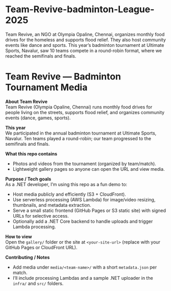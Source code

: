 # Team-Revive-badminton-League-2025
Team Revive, an NGO at Olympia Opaline, Chennai, organizes monthly food drives for the homeless and supports flood relief. They also host community events like dance and sports. This year’s badminton tournament at Ultimate Sports, Navalur, saw 10 teams compete in a round-robin format, where we reached the semifinals and finals.

# Team Revive — Badminton Tournament Media

**About Team Revive**  
Team Revive (Olympia Opaline, Chennai) runs monthly food drives for people living on the streets, supports flood relief, and organizes community events (dance, games, sports).

**This year**  
We participated in the annual badminton tournament at Ultimate Sports, Navalur. Ten teams played a round-robin; our team progressed to the semifinals and finals.

**What this repo contains**  
- Photos and videos from the tournament (organized by team/match).  
- Lightweight gallery pages so anyone can open the URL and view media.

**Purpose / Tech goals**  
As a .NET developer, I’m using this repo as a fun demo to:
- Host media publicly and efficiently (S3 + CloudFront).
- Use serverless processing (AWS Lambda) for image/video resizing, thumbnails, and metadata extraction.
- Serve a small static frontend (GitHub Pages or S3 static site) with signed URLs for selective access.
- Optionally add a .NET Core backend to handle uploads and trigger Lambda processing.

**How to view**  
Open the `gallery/` folder or the site at `<your-site-url>` (replace with your GitHub Pages or CloudFront URL).

**Contributing / Notes**  
- Add media under `media/<team-name>/` with a short `metadata.json` per match.  
- I’ll include processing Lambdas and a sample .NET uploader in the `infra/` and `src/` folders.

